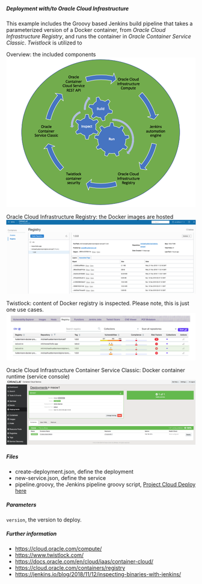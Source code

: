 
##### Deployment with/to Oracle Cloud Infrastructure

This example includes the Groovy based Jenkins build pipeline that takes a parameterized version of a Docker container, from *Oracle Cloud Infrastructure Registry*, and runs the container in *Oracle Container Service Classic*. 
*Twistlock* is utilized to 

Overview: the included components
![DevOps cycle](pics/cycle.png) 

Oracle Cloud Infrastructure Registry: the Docker images are hosted
![Image registry](pics/registry.png)

Twistlock: content of Docker registry is inspected. Please note, this is just one use cases. 
![Container inspection](pics/inspect.png) 

Oracle Cloud Infrastructure Container Service Classic: Docker container runtime (service console)
![Container runtime](pics/container.png)  

##### Files
* create-deployment.json, define the deployment  
* new-service.json, define the service
* pipeline.groovy, the Jenkins pipeline groovy script, [Project Cloud Deploy here](http://129.213.104.3:8080/jenkins/blue/organizations/jenkins/pipelines/)

##### Parameters
`version`, the version to deploy.

##### Further information
* https://cloud.oracle.com/compute/
* https://www.twistlock.com/
* https://docs.oracle.com/en/cloud/iaas/container-cloud/
* https://cloud.oracle.com/containers/registry
* https://jenkins.io/blog/2018/11/12/inspecting-binaries-with-jenkins/